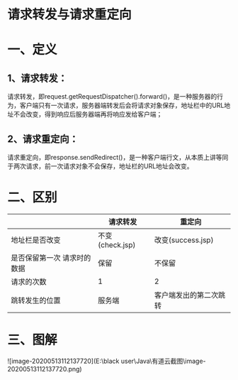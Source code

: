 # **请求转发与请求重定向**

# **一、定义**

## **1、请求转发：**

请求转发，即request.getRequestDispatcher().forward()，是一种服务器的行为，客户端只有一次请求，服务器端转发后会将请求对象保存，地址栏中的URL地址不会改变，得到响应后服务器端再将响应发给客户端；

## **2、请求重定向：**

请求重定向，即response.sendRedirect()，是一种客户端行文，从本质上讲等同于两次请求，前一次请求对象不会保存，地址栏的URL地址会改变。



# **二、区别**

|                                                              | 请求转发        | 重定向                 |
| ------------------------------------------------------------ | --------------- | ---------------------- |
| 地址栏是否改变                                               | 不变(check.jsp) | 改变(success.jsp)      |
| 是否保留第一次										请求时的数据 | 保留            | 不保留                 |
| 请求的次数                                                   | 1               | 2                      |
| 跳转发生的位置                                               | 服务端          | 客户端发出的第二次跳转 |



# 三、图解

![image-20200513112137720](E:\black user\Java\有道云截图\image-20200513112137720.png)